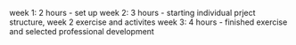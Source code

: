 week 1: 2 hours - set up
week 2: 3 hours - starting individual prject structure, week 2 exercise and activites
week 3: 4 hours - finished exercise and selected professional development